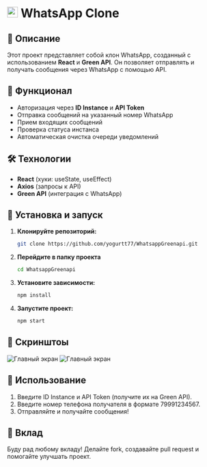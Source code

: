# <img src="https://upload.wikimedia.org/wikipedia/commons/6/6b/WhatsApp.svg" width="25"> WhatsApp Clone


## 📌 Описание

Этот проект представляет собой клон WhatsApp, созданный с использованием **React** и **Green API**. Он позволяет отправлять и получать сообщения через WhatsApp с помощью API.

## 🚀 Функционал

- Авторизация через **ID Instance** и **API Token**
- Отправка сообщений на указанный номер WhatsApp
- Прием входящих сообщений
- Проверка статуса инстанса
- Автоматическая очистка очереди уведомлений

## 🛠️ Технологии

- **React** (хуки: useState, useEffect)
- **Axios** (запросы к API)
- **Green API** (интеграция с WhatsApp)

## 🔧 Установка и запуск

1. **Клонируйте репозиторий:**

   ```bash
   git clone https://github.com/yogurtt77/WhatsappGreenapi.git
2. **Перейдите в папку проекта**
   ```bash
   cd WhatsappGreenapi
3. **Установите зависимости:**
   ```bash
   npm install
4. **Запустите проект:**
   ```bash
   npm start

## 📸 Скринштоы
![Главный экран](screenshots/main.png)
![Главный экран](screenshots/main2.png)

## 🔑 Использование

1. Введите ID Instance и API Token (получите их на Green API).
2. Введите номер телефона получателя в формате 79991234567.
3. Отправляйте и получайте сообщения!

## 🤝 Вклад
Буду рад любому вкладу! Делайте fork, создавайте pull request и помогайте улучшать проект.

